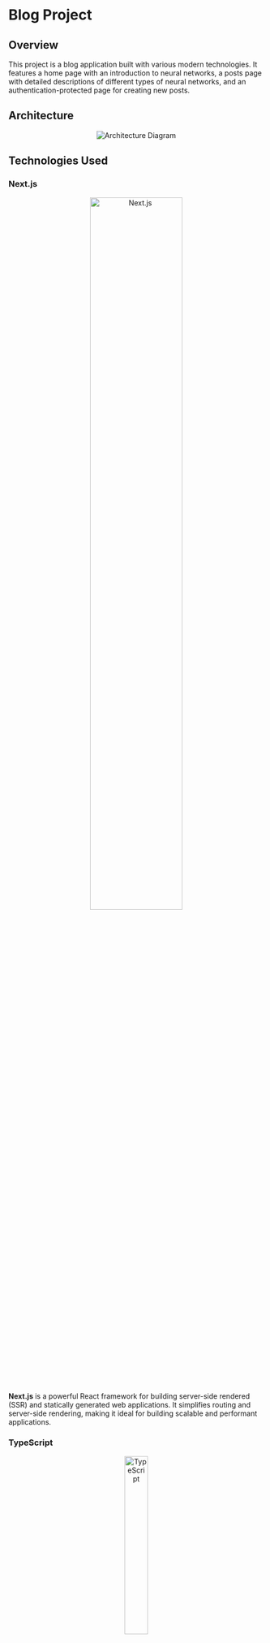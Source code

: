 # Blog Project

## Overview

This project is a blog application built with various modern technologies. It features a home page with an introduction to neural networks, a posts page with detailed descriptions of different types of neural networks, and an authentication-protected page for creating new posts.

## Architecture

<p align="center">
  <img src="image.png" alt="Architecture Diagram"  />
</p>

## Technologies Used

### Next.js

<p align="center">
  <img src="./src/pictures/next.png" alt="Next.js" width="60%" />
</p>

**Next.js** is a powerful React framework for building server-side rendered (SSR) and statically generated web applications. It simplifies routing and server-side rendering, making it ideal for building scalable and performant applications.

### TypeScript

<p align="center">
  <img src="./src/pictures/ts.png" alt="TypeScript" width="30%" />
</p>

**TypeScript** is a statically typed superset of JavaScript that adds optional types. It helps catch errors early and improves code quality by enforcing type safety throughout the development process.

### Prisma + SQLite

<p align="center">
  <img src="./src/pictures/prism.png" alt="Prisma" width="20%" /> 
</p>

<p align="center">
  <img src="./src/pictures/sql.png" alt="SQLite" width="45%" />
</p>

**Prisma** is an ORM (Object-Relational Mapping) tool that provides a type-safe query builder for database management. **SQLite** is used as the database for this project, offering a lightweight and efficient solution for data storage.

### Kinde for Authentication

<p align="center">
  <img src="./src/pictures/kind.jpg" alt="Kinde" width="30%" />
</p>

**Kinde** is used for authentication and user management. It provides features for secure login, session management, and route protection, ensuring that only authorized users can create or modify posts.

### React

<p align="center">
  <img src="./src/pictures/react.png" alt="React" width="30%" />
</p>

**React** is a JavaScript library for building user interfaces. It allows for the creation of reusable components and enhances the development of interactive and dynamic web applications.

### React-Katex

**React-Katex** is a library for rendering LaTeX mathematical expressions within React components. It is used to display complex mathematical formulas clearly and accurately.

### Tailwind CSS

<p align="center">
  <img src="./src/pictures/tailwind.png" alt="Tailwind CSS" width="30%" />
</p>

**Tailwind CSS** is a utility-first CSS framework that provides low-level utility classes for creating custom designs. It facilitates rapid and responsive styling, making it easier to develop aesthetically pleasing UIs.

## Features

- **Home Page**: Introduction to neural networks and their features.
- **Posts Page**: Detailed descriptions of various types of neural networks.
- **Create Post Page**: Requires authentication to create new posts with titles and content.

## Screenshots

### Home Page

<p align="center">
  <img src="./src/pictures/home.png" alt="Home Page" />
</p>

### Posts Page

<p align="center">
  <img src="./src/pictures/loading.png" alt="Create Post Page"  />
  <img src="./src/pictures/posts.png" alt="Posts Page" />
  <img src="./src/pictures/postBody.png" alt="Post Body" />
</p>

### Create Post Page

<p align="center">
  <img src="./src/pictures/accesscreatpost.png" alt="Create Post Page"  />
  <img src="./src/pictures/CNN.png" alt="Create Post Page"  />
  <img src="./src/pictures/prismaStudio.png" alt="Prisma Studio"  />
</p>

## Getting Started

First, run the development server:

```bash
npm run dev
# or
yarn dev
# or
pnpm dev
# or
bun dev


Open [http://localhost:3000](http://localhost:3000) with your browser to see the result.

You can start editing the page by modifying `app/page.tsx`. The page auto-updates as you edit the file.

This project uses [`next/font`](https://nextjs.org/docs/basic-features/font-optimization) to automatically optimize and load Inter, a custom Google Font.

## Learn More

To learn more about Next.js, take a look at the following resources:

- [Next.js Documentation](https://nextjs.org/docs) - learn about Next.js features and API.
- [Learn Next.js](https://nextjs.org/learn) - an interactive Next.js tutorial.

You can check out [the Next.js GitHub repository](https://github.com/vercel/next.js/) - your feedback and contributions are welcome!

## Deploy on Vercel

The easiest way to deploy your Next.js app is to use the [Vercel Platform](https://vercel.com/new?utm_medium=default-template&filter=next.js&utm_source=create-next-app&utm_campaign=create-next-app-readme) from the creators of Next.js.

Check out our [Next.js deployment documentation](https://nextjs.org/docs/deployment) for more details.

